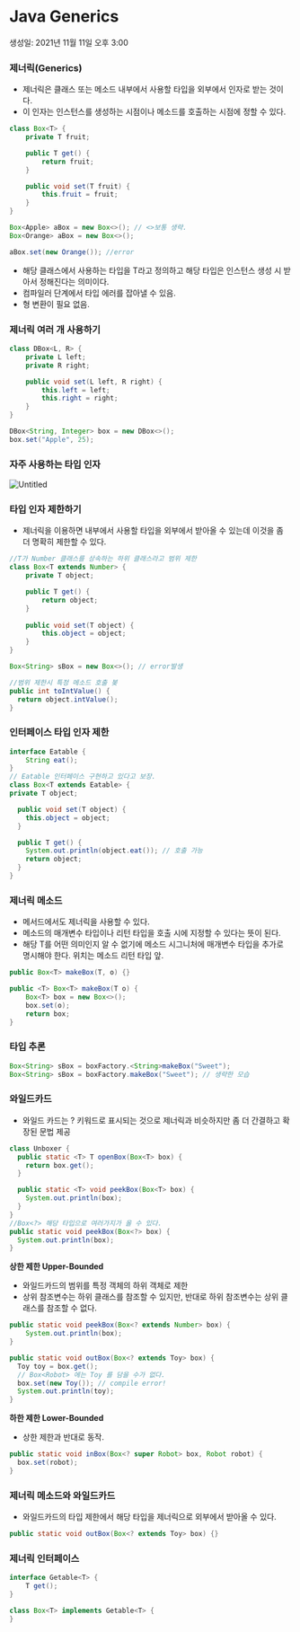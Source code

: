 # Java Generics

생성일: 2021년 11월 11일 오후 3:00

### 제너릭(Generics)

- 제너릭은 클래스 또는 메소드 내부에서 사용할 타입을 외부에서 인자로 받는 것이다.
- 이 인자는 인스턴스를 생성하는 시점이나 메소드를 호출하는 시점에 정할 수 있다.

```java
class Box<T> {
	private T fruit;

	public T get() {
		return fruit;
	}

	public void set(T fruit) {
		this.fruit = fruit;
	}
}

Box<Apple> aBox = new Box<>(); // <>보통 생략.
Box<Orange> aBox = new Box<>();

aBox.set(new Orange()); //error
```

- 해당 클래스에서 사용하는 타입을 T라고 정의하고 해당 타입은 인스턴스 생성 시 받아서 정해진다는 의미이다.
- 컴파일러 단계에서 타입 에러를 잡아낼 수 있음.
- 형 변환이 필요 없음.

### 제너릭 여러 개 사용하기

```java
class DBox<L, R> {
	private L left;
	private R right;

	public void set(L left, R right) {
		this.left = left;
		this.right = right;
	}
}

DBox<String, Integer> box = new DBox<>();
box.set("Apple", 25);
```

### 자주 사용하는 타입 인자

![Untitled](Java%20Generics%2075500b3c27d041e9a186edcbe193a419/Untitled.png)

### 타입 인자 제한하기

- 제너릭을 이용하면 내부에서 사용할 타입을 외부에서 받아올 수 있는데 이것을 좀 더 명확히 제한할 수 있다.

```java
//T가 Number 클래스를 상속하는 하위 클래스라고 범위 제한
class Box<T extends Number> {
	private T object;

	public T get() {
		return object;
	}
	
	public void set(T object) {
		this.object = object;
	}
}

Box<String> sBox = new Box<>(); // error발생

//범위 제한시 특정 메소드 호출 봊
public int toIntValue() {
  return object.intValue();
}
```

### 인터페이스 타입 인자 제한

```java
interface Eatable {
	String eat();
}
// Eatable 인터페이스 구현하고 있다고 보장.
class Box<T extends Eatable> {
private T object;

  public void set(T object) {
    this.object = object;
  }

  public T get() {
    System.out.println(object.eat()); // 호출 가능
    return object;
  }
}
```

### 제너릭 메소드

- 메서드에서도 제너릭을 사용할 수 있다.
- 메소드의 매개변수 타입이나 리턴 타입을 호출 시에 지정할 수 있다는 뜻이 된다.
- 해당 T를 어떤 의미인지 알 수 없기에 메소드 시그니처에 매개변수 타입을 추가로 명시해야 한다. 위치는 메소드 리턴 타입 앞.

```java
public Box<T> makeBox(T, o) {}

public <T> Box<T> makeBox(T o) {
	Box<T> box = new Box<>();
	box.set(o);
	return box;
}
```

### 타입 추론

```java
Box<String> sBox = boxFactory.<String>makeBox("Sweet");
Box<String> sBox = boxFactory.makeBox("Sweet"); // 생략한 모습
```

### 와일드카드

- 와일드 카드는 ? 키워드로 표시되는 것으로 제너릭과 비슷하지만 좀 더 간결하고 확장된 문법 제공

```java
class Unboxer {
  public static <T> T openBox(Box<T> box) {
    return box.get();
  }

  public static <T> void peekBox(Box<T> box) {
    System.out.println(box);
  }
}
//Box<?> 해당 타입으로 여러가지가 올 수 있다.
public static void peekBox(Box<?> box) {
  System.out.println(box);
}

```

**상한 제한 Upper-Bounded**

- 와일드카드의 범위를 특정 객체의 하위 객체로 제한
- 상위 참조변수는 하위 클래스를 참조할 수 있지만, 반대로 하위 참조변수는 상위 클래스를 참조할 수 없다.

```java
public static void peekBox(Box<? extends Number> box) {
	System.out.println(box);
}

public static void outBox(Box<? extends Toy> box) {
  Toy toy = box.get();
  // Box<Robot> 에는 Toy 를 담을 수가 없다.
  box.set(new Toy()); // compile error!
  System.out.println(toy);
}
```

**하한 제한 Lower-Bounded**

- 상한 제한과 반대로 동작.

```java
public static void inBox(Box<? super Robot> box, Robot robot) {
  box.set(robot);
}
```

### 제너릭 메소드와 와일드카드

- 와일드카드의 타입 제한에서 해당 타입을 제너릭으로 외부에서 받아올 수 있다.

```java
public static void outBox(Box<? extends Toy> box) {}
```

### 제너릭 인터페이스

```java
interface Getable<T> {
	T get();
}

class Box<T> implements Getable<T> {
}
```